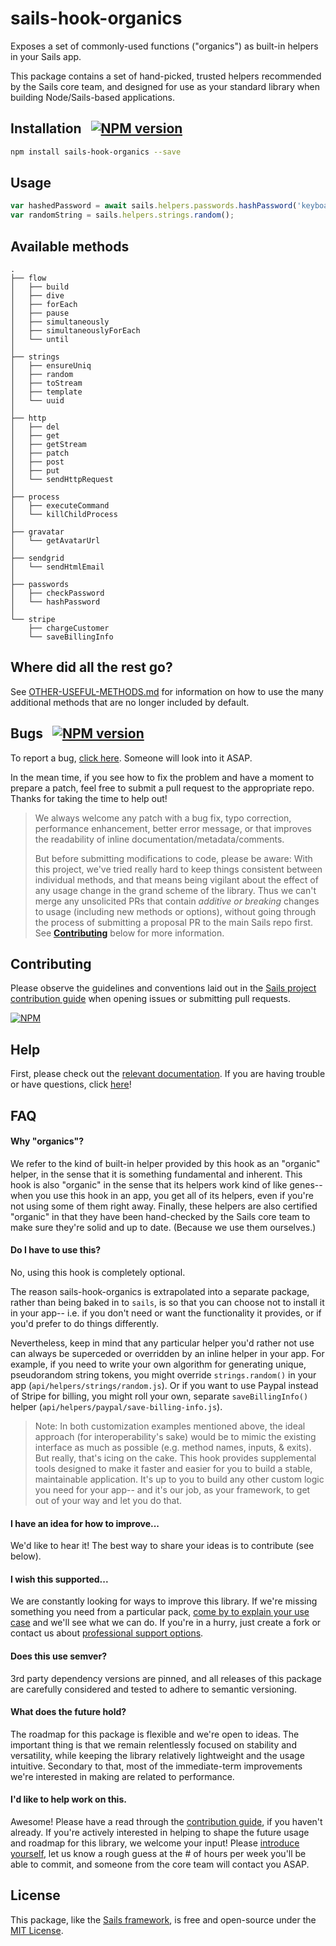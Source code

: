 # sails-hook-organics

Exposes a set of commonly-used functions ("organics") as built-in helpers in your Sails app.

This package contains a set of hand-picked, trusted helpers recommended by the
Sails core team, and designed for use as your standard library when building
Node/Sails-based applications.

## Installation &nbsp; [![NPM version](https://badge.fury.io/js/sails-hook-organics.svg)](http://npmjs.com/package/sails-hook-organics)

```bash
npm install sails-hook-organics --save
```


## Usage

```js
var hashedPassword = await sails.helpers.passwords.hashPassword('keyboardcat');
var randomString = sails.helpers.strings.random();
```


## Available methods

```
.
├── flow
│   ├── build
│   ├── dive
│   ├── forEach
│   ├── pause
│   ├── simultaneously
│   ├── simultaneouslyForEach
│   └── until
│
├── strings
│   ├── ensureUniq
│   ├── random
│   ├── toStream
│   ├── template
│   └── uuid
│
├── http
│   ├── del
│   ├── get
│   ├── getStream
│   ├── patch
│   ├── post
│   ├── put
│   └── sendHttpRequest
│
├── process
│   ├── executeCommand
│   └── killChildProcess
│
├── gravatar
│   └── getAvatarUrl
│
├── sendgrid
│   └── sendHtmlEmail
│
├── passwords
│   ├── checkPassword
│   └── hashPassword
│
└── stripe
    ├── chargeCustomer
    └── saveBillingInfo
```


<!--

Note:  Currently, the inclusion of "fs" is experimental, and deliberately
not documented here yet.  This is because, in most cases, you shouldn't be doing
stuff to the local filesystem in your production web server code.  That said,
there are plenty of valid use cases for this in builds, unrelated packages
and tools, etc- it just isn't worth it to include the methods in these docs
and potentially confuse people.

Here they are for posterity:

│
├── fs
│   ├── cp
│   ├── ensureDir
│   ├── exists
│   ├── ls
│   ├── mkdir
│   ├── mv
│   ├── readJson
│   ├── readStream
│   ├── read
│   ├── rmrf
│   ├── writeJson
│   ├── writeStream
│   └── write

-->


## Where did all the rest go?

See [OTHER-USEFUL-METHODS.md](https://github.com/sailshq/sails-hook-organics/blob/a27db6c93e7333f5036a54ceb13a2e3b3fa0ae26/OTHER-USEFUL-METHODS.md) for information on how to use the many additional methods that are no longer included by default.


## Bugs &nbsp; [![NPM version](https://badge.fury.io/js/sails-hook-organics.svg)](http://npmjs.com/package/sails-hook-organics)

To report a bug, [click here](http://sailsjs.com/bugs).  Someone will look into it ASAP.

In the mean time, if you see how to fix the problem and have a moment to prepare a patch, feel free to submit a pull request to the appropriate repo.  Thanks for taking the time to help out!

> We always welcome any patch with a bug fix, typo correction, performance enhancement, better error message,
> or that improves the readability of inline documentation/metadata/comments.
>
> But before submitting modifications to code, please be aware:
> With this project, we've tried really hard to keep things consistent between individual methods,
> and that means being vigilant about the effect of any usage change in the grand scheme of the library.
> Thus we can't merge any unsolicited PRs that contain _additive or breaking_ changes to usage (including
> new methods or options), without going through the process of submitting a proposal PR to the main Sails
> repo first.  See [**Contributing**](#contributing) below for more information.


## Contributing

Please observe the guidelines and conventions laid out in the [Sails project contribution guide](http://sailsjs.com/documentation/contributing) when opening issues or submitting pull requests.

[![NPM](https://nodei.co/npm/sails-hook-organics.png?downloads=true)](http://npmjs.com/package/sails-hook-organics)


## Help

First, please check out the [relevant documentation](#usage).  If you are having trouble or have questions, click [here](http://sailsjs.com/support)!


<!--

## Advanced Usage

For compatibility, or for use outside of a Sails app, these helper definitions
can also be accessed directly:

```js
var organics = require('sails-hook-organics/accessible/dry');
// => raw definitions, like:
// {
//   …
//   stripe: {
//     description: 'Communicate with the Stripe API to charge credit cards, etc.',
//     methodDefsByIdt: {
//       saveBillingInfo: {
//         inputs: …,
//         exits: …,
//         fn: …
//       }
//     }
//   },
//   …
// }


var yourLibrary = function(slug){
  // …
  // For example of how to build these defs into Callables, see:
  // http://github.com/sailshq/sails-hook-organics/tree/v0.11.2
  // …
};
```



Then, e.g.:

```js
var hashedPassword = await yourLibrary('passwords').hashPassword('keyboardcat');
var randomString = yourLibrary('strings').random();
```


### Custom usage

You can also customize your desired usage pattern:

```js
var stdlib = require('sails-stdlib').customize({arginStyle:'named', execStyle:'deferred'});

var hashedPassword = await sails.stdlib('passwords').hashPassword({
  password: 'keyboardcat'
});
var randomString = await sails.stdlib('strings').random();
// …
var anotherWayToGetRandomString = sails.stdlib('strings').random().now();
```

 -->


## FAQ

#### Why "organics"?

We refer to the kind of built-in helper provided by this hook as an "organic" helper, in the sense that it is something fundamental and inherent.
This hook is also "organic" in the sense that its helpers work kind of like genes-- when you use this hook in an app, you get all of its helpers,
even if you're not using some of them right away.  Finally, these helpers are also certified "organic" in that they have been hand-checked by
the Sails core team to make sure they're solid and up to date.  (Because we use them ourselves.)

#### Do I have to use this?

No, using this hook is completely optional.

The reason sails-hook-organics is extrapolated into a separate package, rather than being baked in to `sails`, is so that you can choose not to install it in your app-- i.e. if you don't need or want the functionality it provides, or if you'd prefer to do things differently.

Nevertheless, keep in mind that any particular helper you'd rather not use can always be superceded or overridden by an inline helper in your app.  For example, if you need to write your own algorithm for generating unique, pseudorandom string tokens, you might override `strings.random()` in your app (`api/helpers/strings/random.js`).  Or if you want to use Paypal instead of Stripe for billing, you might roll your own, separate `saveBillingInfo()` helper (`api/helpers/paypal/save-billing-info.js`).

> Note: In both customization examples mentioned above, the ideal approach (for interoperability's sake) would be to mimic the existing interface as much as possible (e.g. method names, inputs, & exits).  But really, that's icing on the cake.  This hook provides supplemental tools designed to make it faster and easier for you to build a stable, maintainable application.  It's up to you to build any other custom logic you need for your app-- and it's our job, as your framework, to get out of your way and let you do that.

#### I have an idea for how to improve...

We'd like to hear it!  The best way to share your ideas is to contribute (see below).

#### I wish this supported...

We are constantly looking for ways to improve this library. If we're missing something you need from a particular pack,
[come by to explain your use case](https://sailsjs.com/support) and we'll see what we can do.  If you're in a hurry, just create a fork or contact us about [professional support options](https://sailsjs.com/about).

#### Does this use semver?

3rd party dependency versions are pinned, and all releases of this package are carefully considered and tested to adhere to semantic versioning.

#### What does the future hold?

The roadmap for this package is flexible and we're open to ideas.  The important thing is that we remain relentlessly focused on stability and versatility,
while keeping the library relatively lightweight and the usage intuitive.  Secondary to that, most of the immediate-term
improvements we're interested in making are related to performance.

#### I'd like to help work on this.

Awesome!  Please have a read through the [contribution guide](http://sailsjs.com/contribute), if you haven't already.  If you're actively interested in helping to shape the future usage and roadmap for this library, we welcome your input!  Please [introduce yourself](https://sailsjs.com/contact), let us know a rough guess at the # of hours per week you'll be able to commit, and someone from the core team will contact you ASAP.

## License

This package, like the [Sails framework](http://sailsjs.com), is free and open-source under the [MIT License](http://sailsjs.com/license).
